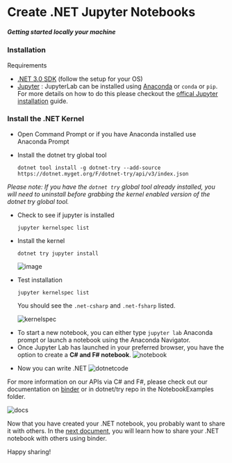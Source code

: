 # Create .NET Jupyter Notebooks
##### Getting started locally your machine 

### Installation 

Requirements
- [.NET 3.0 SDK](https://dotnet.microsoft.com/download) (follow the setup for your OS)
- [Jupyter](https://jupyter.org/install) : JupyterLab can be installed using [Anaconda](https://www.anaconda.com/distribution) or  `conda` or `pip`. For more details on how to do this please checkout the [offical Jupyter installation](https://jupyter.org/install) guide.

### Install the .NET Kernel
- Open Command Prompt or if you have Anaconda installed use Anaconda Prompt
- Install the dotnet try global tool

    `dotnet tool install -g dotnet-try --add-source https://dotnet.myget.org/F/dotnet-try/api/v3/index.json`

*Please note: If you have the `dotnet try` global tool already installed, you will need to uninstall before grabbing the kernel enabled version of the dotnet try global tool.*
- Check to see if jupyter is installed 

    `jupyter kernelspec list`
    
- Install the kernel 

    `dotnet try jupyter install`
    
    ![image](https://user-images.githubusercontent.com/2546640/63954737-93106e00-ca51-11e9-8c72-939f3f558d05.png)

- Test installation 

    `jupyter kernelspec list`

    You should see the `.net-csharp`  and `.net-fsharp` listed.

    ![kernelspec](https://user-images.githubusercontent.com/2546640/67889556-76fa7d00-fb25-11e9-9d23-e4178642b721.png)
* To start a new notebook, you can either type `jupyter lab`  Anaconda prompt or launch a notebook using the Anaconda Navigator.
* Once Jupyter Lab has launched in your preferred browser, you have the option to create a **C# and F# notebook**.
![notebook](https://user-images.githubusercontent.com/2546640/67889988-3b13e780-fb26-11e9-91a1-48d5972b5df2.png)

-  Now you can write .NET 
    ![dotnetcode](https://user-images.githubusercontent.com/2546640/67981834-db860c80-fbf7-11e9-89b5-29d2480ed1fa.png)

For more information on our APIs via C# and F#, please check out our documentation on [binder](https://mybinder.org/v2/gh/dotnet/try/master?urlpath=lab) or in dotnet/try repo in the NotebookExamples folder.

 ![docs](https://user-images.githubusercontent.com/2546640/67980555-120e5800-fbf5-11e9-9c00-0d021b1ed21c.png)

 Now that you have created your .NET notebook, you probably want to share it with others. In the [next document](CreateBinder.md), you will learn how to share your .NET notebook with others using binder. 

 Happy sharing! 